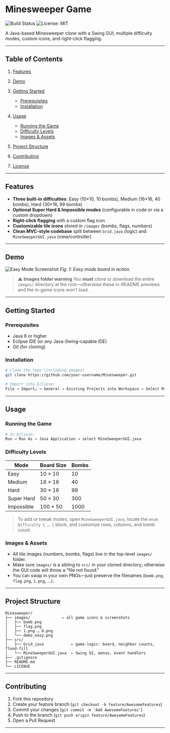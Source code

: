 # Minesweeper Game

![Build Status](https://img.shields.io/github/actions/workflow/status/your-username/Minesweeper/ci.yml)
![License: MIT](https://img.shields.io/badge/License-MIT-blue.svg)

A Java-based Minesweeper clone with a Swing GUI, multiple difficulty modes, custom icons, and right-click flagging.

---

## Table of Contents

1. [Features](#features)
2. [Demo](#demo)
3. [Getting Started](#getting-started)

   * [Prerequisites](#prerequisites)
   * [Installation](#installation)
4. [Usage](#usage)

   * [Running the Game](#running-the-game)
   * [Difficulty Levels](#difficulty-levels)
   * [Images & Assets](#images--assets)
5. [Project Structure](#project-structure)
6. [Contributing](#contributing)
7. [License](#license)

---

## Features

* **Three built-in difficulties**: Easy (10×10, 10 bombs), Medium (16×16, 40 bombs), Hard (30×16, 99 bombs)
* **Optional Super Hard & Impossible modes** (configurable in code or via a custom dropdown)
* **Right-click flagging** with a custom flag icon
* **Customizable tile icons** stored in `/images` (bombs, flags, numbers)
* **Clean MVC-style codebase** split between `Grid.java` (logic) and `MineSweeperGUI.java` (view/controller)

---

## Demo

![Easy Mode Screenshot](images/demo_easy.png)
*Fig. 1: Easy mode board in action.*

> ⚠️ **Images folder warning**
> You **must** clone or download the entire `images/` directory at the root—otherwise these in-README previews and the in-game icons won’t load.

---

## Getting Started

### Prerequisites

* Java 8 or higher
* Eclipse IDE (or any Java-Swing–capable IDE)
* Git (for cloning)

### Installation

```bash
# Clone the repo (including images)
git clone https://github.com/your-username/Minesweeper.git

# Import into Eclipse:
File → Import… → General → Existing Projects into Workspace → Select Minesweeper folder
```

---

## Usage

### Running the Game

```bash
# In Eclipse:
Run → Run As → Java Application → select MineSweeperGUI.java
```

### Difficulty Levels

| Mode       | Board Size | Bombs |
| ---------- | ---------- | ----- |
| Easy       | 10 × 10    | 10    |
| Medium     | 16 × 16    | 40    |
| Hard       | 30 × 16    | 99    |
| Super Hard | 50 × 30    | 300   |
| Impossible | 100 × 50   | 1000  |

> To add or tweak modes, open `MineSweeperGUI.java`, locate the `enum Difficulty { … }` block, and customize rows, columns, and bomb count.

### Images & Assets

* All tile images (numbers, bombs, flags) live in the top-level `images/` folder.
* Make sure `images/` is a sibling to `src/` in your cloned directory; otherwise the GUI code will throw a "file not found."
* You can swap in your own PNGs—just preserve the filenames (`bomb.png`, `flag.png`, `1.png`, …).

---

## Project Structure

```text
Minesweeper/
├── images/              ← all game icons & screenshots
│   ├── bomb.png
│   ├── flag.png
│   ├── 1.png … 8.png
│   └── demo_easy.png
├── src/
│   ├── Grid.java            ← game-logic: board, neighbor counts, flood-fill
│   └── MineSweeperGUI.java  ← Swing UI, menus, event handlers
├── .gitignore
├── README.md
└── LICENSE
```

---

## Contributing

1. Fork this repository
2. Create your feature branch (`git checkout -b feature/AwesomeFeatures`)
3. Commit your changes (`git commit -m 'Add AwesomeFeatures'`)
4. Push to the branch (`git push origin feature/AwesomeFeatures`)
5. Open a Pull Request

---
